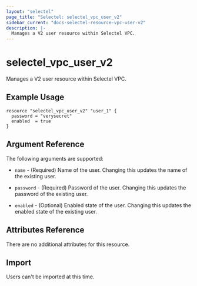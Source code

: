 ```yaml
---
layout: "selectel"
page_title: "Selectel: selectel_vpc_user_v2"
sidebar_current: "docs-selectel-resource-vpc-user-v2"
description: |-
  Manages a V2 user resource within Selectel VPC.
---
```


# selectel\_vpc\_user_v2

Manages a V2 user resource within Selectel VPC.

## Example Usage

```hcl
resource "selectel_vpc_user_v2" "user_1" {
  password = "verysecret"
  enabled  = true
}
```

## Argument Reference

The following arguments are supported:

* `name` - (Required) Name of the user. Changing this updates the name of the
  existing user.

* `password` - (Required) Password of the user. Changing this updates the
  password of the existing user.

* `enabled` - (Optional) Enabled state of the user. Changing this updates the
  enabled state of the existing user.

## Attributes Reference

There are no additional attributes for this resource.

## Import

Users can't be imported at this time.
